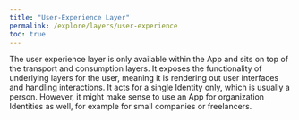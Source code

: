 ```yaml
---
title: "User-Experience Layer"
permalink: /explore/layers/user-experience
toc: true
---
```


The user experience layer is only available within the App and sits on top of the transport and consumption layers. It exposes the functionality of underlying layers for the user, meaning it is rendering out user interfaces and handling interactions. It acts for a single Identity only, which is usually a person. However, it might make sense to use an App for organization Identities as well, for example for small companies or freelancers.
